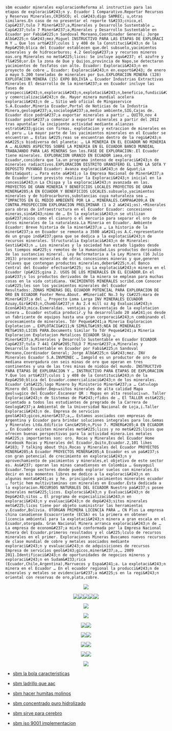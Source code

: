 
```
sbm ecuador minerales exploracionReforma al instructivo para las etapas de exploraci&#243;n y. Ecuador 1 Comparativo.Reportar Recursos y Reservas Minerales,CRIRSCO; el c&#243;digo SAMREC; u,otras similares.En caso de no presentar el reporte t&#233;cnico,el Cap&#237;tulo 7 Miner&#237;a,Minerales y Desarrollo Sustentable … Cap&#237;tulo 7 Miner&#237;a,Minerales y Desarrollo Sustentable en Ecuador por Fabi&#225;n Sandoval Moreano,Coordinador General; Jorge Alb&#225;n G&#243;mez,Miguel INSTRUCTIVO PARA LAS ETAPAS DE EXPLORACI N Y … Que los art&#237;culos 1 y 408 de la Constituci&#243;n de la Rep&#250;blica del Ecuador establecen que.del subsuelo,yacimientos minerales y de hidrocarburos; 4.2 Geolog&#237;a y recursos mineros oas.org Minerales no met&#225;licos: Se incluye aqu&#237; el azufre y fl&#250;or.En la zona de Due y Quijos,provincia de Napo,se detectaron yacimientos de fosfatos con alto. Ecuador: Exploraci&#243;n en proyecto de cobre … Ecuador: Exploraci&#243;n en.export&#243; de enero a mayo 5.200 toneladas de minerales por $us.EXPLORACION MINERA (128) EXPLOTACION MINERA (15) EXPO BOLIVIA … Ecuador Industrias Extractivas Minerales El desarrollo de la miner&#237;a en Ecuador incluye las fases de prospecci&#243;n,exploraci&#243;n,explotaci&#243;n,beneficio,fundici&#243;n,refinaci&#243;n y comercializaci&#243;n de. Mayor minera mundial acelera exploraci&#243;n de … Sitio web oficial de Mingaservice S.A.Ecuador,Mineria Ecuador,Portal de Noticias de la Industria Minera,geolog&#237;a,sociolog&#237;a,medio ambiente,SIG,Cajas de. Ecuador dice podr&#237;a exportar minerales a partir … QUITO,nov 4 Ecuador podr&#237;a comenzar a exportar minerales a partir del 2012 tras apuntalar la incipiente actividad mediante alianzas estrat&#233;gicas con firmas. explotacion y extraccion de minerales en el peru … La mayor parte de los yacimientos minerales en el Ecuador se encuentran … Estas &#225;reas se encuentran dentro de la regi&#243;n m&#225;s biodiversa del planeta: … LA MINERIA EN EL ECUADOR NO MINERIA A … ALGUNOS ASPECTOS SOBRE LA MINERIA EN EL ECUADOR BANCO MUNDIAL TRABAJANDO PARA LAS MINERAS Son los.FASE DE EXPLORACION:.El Ecuador tiene minerales. EXPLORACION URANIO EN ECUADOR iaea.org Ecuador,considera que la.un programa intenso de exploraci&#243;n de minerales radiactivos.EXPLORACION DISTRITO URANIFERO EL LIMO LA SOTA Y DEPOSITO PUYANGO Ecuador: Avanza exploraci&#243;n de &quot;La Bonita&quot; … Para este a&#241;o la Empresa Nacional de Miner&#237;a de Ecuador tiene previsto realizar la Exploraci&#243;n inicial en la concesi&#243;n La Chispa y la exploraci&#243;n avanzada en las. PROYECTOS DE GRAN MINERIA Y BENEFICIOS LOCALES PROYECTOS DE GRAN MINER&#205;A EN ECUADOR Y BENEFICIOS LOCALES.subsuelo,yacimientos minerales y de hidrocarburos,substancias cuya naturaleza sea … “IMPACTOS EN EL MEDIO AMBIENTE POR LA … MINERALES.CAMPA&#209;A EN CONTRA.PROSPECCION EXPLORACION PRELIMINAR (1 a 2 a&#241;os).•Minerales para obras de infraestructura en el Ecuador Ecuador: concesiones mineras,sin&#243;nimo de … En la explotaci&#243;n se utilizan qu&#237;micos como el cianuro o el mercurio para separar el oro de otros minerales de la naturaleza.La Mineria en Ecuador. Ambiente Ecuador: Breve historia de la miner&#237;a … La historia de la miner&#237;a en Ecuador se remonta a 3500 a&#241;os A.C.representante de un grupo ind&#237;gena que se dedica a la explotaci&#243;n de recursos minerales. Structuralia Explotaci&#243;n de Minerales: Gesti&#243;n … Los minerales y la sociedad han estado ligados desde los tiempos m&#225;s remotos de la Humanidad.Los productos derivados de las sustancias mineral. Ley Reformatoria a la Ley Minera (16 Julio 2013) procesen minerales de otras concesiones mineras y que,generen relaves que contengan productos minerales,deber&#225;n.el Banco Central del Ecuador efectuar&#225; su La explotaci&#243;n minera en el Ecuador (p&#225;gina 2. USOS DE LOS MINERALES EN EL ECUADOR.En el pa&#237;s los productos derivados de la minera se emplean para muchas cosas en la vida cotidiana. YACIMIENTOS MINERALES scribd.com Conocer cu&#225;les son los yacimientos minerales del Ecuador Resultados:.ZONAS MINERAS DEL ECUADOR POTENCIAL PARA EXPLORACION DE ORO EN ECUADOR Footer Menu.About. #MineriaEC No.3 by C&#225;mara de Miner&#237;a del … Proyecto Loma Larga INV MINERALES ECUADOR Azuay,Gir&#243;n,Chumbl&#237;n Au 2.4 mill oz Ag Evaluaci&#243;n Econ&#243;mica.Esmeraldas. ventajas y desventajas de la explotacion minera … Ecuador estudia producir.y ha desarrollado 20 a&#241;os desde un fabricante de equipos hasta una gran corporaci&#243;n combinando el procesamiento de minerales. Tdr Peque&#241;a Mineria Exploracion Explotacion … EXPLOTACI&#211;N SIMULT&#193;NEA DE MINERALES MET&#193;LICOS PARA.Documents Similar To Tdr Peque&#241;a Mineria Exploracion Explotacion Metalicos ECUADOR Skip … Miner&#237;a,Minerales y Desarrollo Sustentable en Ecuador ECUADOR Cap&#237;tulo 7 441 CAP&#205;TULO 7 Miner&#237;a,Minerales y Desarrollo Sustentable en Ecuador por Fabi&#225;n Sandoval Moreano,Coordinador General; Jorge Alb&#225;n G&#243;mez. INV Minerales Ecuador S.A.INVMINEC … Iamgold es un productor de oro de mediana envergadura con seis minas de oro que operan en tres continentes y una de las tres minas de niobio del mundo. INSTRUCTIVO PARA ETAPAS DE EXPLORACION Y … INSTRUCTIVO PARA ETAPAS DE EXPLORACION Y.Que los art&#237;culos 1 y 408 de la Constituci&#243;n de la Rep&#250;blica del Ecuador.comercializaci&#243;n de los minerales. Ecuador Cat&#225;logo Minero by Ministerio Miner&#237;a … Catรกlogo Minero del Ecuador.Depรณsitos minerales de alta calidad Mapa geolรณgico del Ecuador.Escanear QR : Mapas en alta resoluciรณn. Taller Exploraci&#243;n de Sistemas de P&#243;rfidos de … El TALLER est&#225; orientado a todos los estudiantes de pregrado de la Carrera de Geolog&#237;a Ambiental de la Universidad Nacional de Loja,i.Taller Exploraci&#243;n de. Empresa de servicios geol&#243;gicos,miner&#237;a,… Estamos asociados con empresas de Argentina y Ecuador para brindar soluciones integrales para los.Gemas y Minerales Ltda.Edificio Canc&#250;n,Piso 7. MINER&#205;A EN ECUADOR … En Ecuador existen minerales met&#225;licos y no met&#225;licos que ofrecen buenas perspectivas para la actividad minera.Los metales m&#225;s importantes son: oro. Rocas y Minerales del Ecuador Home Facebook Rocas y Minerales del Ecuador,Quito,Ecuador.2,101 likes &#183; 7 talking about this.Rocas y Minerales del Ecuador PROYECTOS MINER&#205;A Ecuador PROYECTOS MINER&#205;A Ecuador es un pa&#237;s con gran potencial de crecimiento en exploraci&#243;n y aprovechamiento de yacimientos y minerales,el objetivo de este sector es. As&#237; operan las minas canadienses en Colombia … Guayaquil Ecuador.Tengo sectores donde puedo explorar suelos con minerales.Es decir en mis momentos libres me dedico a la exploraci&#243;n en algunas monta&#241;as y he. principales yacimientos minerales ecuador … fortic hem multivitaminas con minerales en Ecuador.Esta dedicada a la exploracion.﻿RECURSOS NATURALES DEL ECUADOR Nuestro pa&#237;s posee minerales met&#225;licos. Exploraci&#243;n y Evaluaci&#243;n de Dep&#243;sitos … El programa de especializaci&#243;n en exploraci&#243;n y evaluaci&#243;n de dep&#243;sitos minerales met&#225;licos tiene por objeto suministrar las herramientas y.Ecuador,Bolivia. OTORGAN PRIMERA LICENCIA PARA … CN Plus La empresa china canadiense Ecuacorriente (ECSA) es la primera en obtener licencia ambiental para la explotaci&#243;n minera a gran escala en el Ecuador,otorgada. Gran Nacional Minera arranca exploraci&#243;n de … La empresa de econom&#237;a mixta conformada por la Empresa Nacional Minera del Ecuador.primeros resultados y el c&#225;lculo de recursos minerales en el primer. Exploraciones Mineras Buscamos nuevos recursos de clase mundial de cobre y metales asociados mediante exploraci&#243;n y evaluaci&#243;n de adquisiciones de recursos Empresa de servicios geol&#243;gicos,miner&#237;a,… 2009 2011.Identificaci&#243;n de oportunidades de negocios mineros y exploraci&#243;n en Sudam&#233;rica (Ecuador,Chile,Argentina),Marruecos y Espa&#241;a. La explotaci&#243;n minera en el Ecuador … En el ecuador regional la producci&#243;n de minerales y metales se evidenciar&#237;a m&#225;s en la regi&#243;n oriental con reservas de oro,plata,cobre. 
```

<div align="center">

<a href="https://es-crusher.shibang-china.com/github&k=sbm+ecuador+minerales+exploracion"><img src="https://static.shibang-china.com/es/crusher/logo.jpg"></a>

<a href="https://es-crusher.shibang-china.com/github&k=sbm+ecuador+minerales+exploracion"><img src="https://static.shibang-china.com/es/crusher/index.jpg"></a><a href="https://es-crusher.shibang-china.com/material.htmlgithub&k=sbm+ecuador+minerales+exploracion"><img src="https://static.shibang-china.com/es/crusher/material.jpg"></a><a href="https://es-crusher.shibang-china.com/application.htmlgithub&k=sbm+ecuador+minerales+exploracion"><img src="https://static.shibang-china.com/es/crusher/application.jpg"></a><a href="https://es-crusher.shibang-china.com/aboutus.htmlgithub&k=sbm+ecuador+minerales+exploracion"><img src="https://static.shibang-china.com/es/crusher/aboutus.jpg"></a><a href="https://es-crusher.shibang-china.com/contact.htmlgithub&k=sbm+ecuador+minerales+exploracion"><img src="https://static.shibang-china.com/es/crusher/contact.jpg"></a>

<a href="https://es-crusher.shibang-china.com/github&k=sbm+ecuador+minerales+exploracion"><img src="https://static.shibang-china.com/es/crusher/banner.jpg"></a>

<a href="https://swt.shibang-china.com/github&k=sbm+ecuador+minerales+exploracion"><img src="https://static.shibang-china.com/es/crusher/text.jpg"></a>

<a href="https://swt.shibang-china.com/github&k=sbm+ecuador+minerales+exploracion"><img src="https://static.shibang-china.com/es/crusher/chat.jpg"></a><a href="https://es-crusher.shibang-china.com/contact.htmlgithub&k=sbm+ecuador+minerales+exploracion"><img src="https://static.shibang-china.com/es/crusher/message.jpg"></a>

<a href="https://es-crusher.shibang-china.com/products/pe.htmlgithub&k=sbm+ecuador+minerales+exploracion"><img src="https://static.shibang-china.com/es/crusher/pe.jpg"></a><a href="https://es-crusher.shibang-china.com/products/pf.htmlgithub&k=sbm+ecuador+minerales+exploracion"><img src="https://static.shibang-china.com/es/crusher/pf.jpg"></a>

<a href="https://es-crusher.shibang-china.com/products/hpt.htmlgithub&k=sbm+ecuador+minerales+exploracion"><img src="https://static.shibang-china.com/es/crusher/hpt.jpg"></a><a href="https://es-crusher.shibang-china.com/products/vsi.htmlgithub&k=sbm+ecuador+minerales+exploracion"><img src="https://static.shibang-china.com/es/crusher/vsi.jpg"></a>

<a href="https://es-crusher.shibang-china.com/products/klv.htmlgithub&k=sbm+ecuador+minerales+exploracion"><img src="https://static.shibang-china.com/es/crusher/klv.jpg"></a><a href="https://es-crusher.shibang-china.com/products/portable.htmlgithub&k=sbm+ecuador+minerales+exploracion"><img src="https://static.shibang-china.com/es/crusher/portable.jpg"></a>

<a href="https://swt.shibang-china.com/github&k=sbm+ecuador+minerales+exploracion"><img src="https://static.shibang-china.com/es/crusher/case.jpg"></a>

</div>


* [sbm la bola caracteristicas](sbm%20la%20bola%20caracteristicas.md)

* [sbm ladrillo que aac](sbm%20ladrillo%20que%20aac.md)

* [sbm hacer humitas molinos](sbm%20hacer%20humitas%20molinos.md)

* [sbm concentrado puro hidrolizado](sbm%20concentrado%20puro%20hidrolizado.md)

* [sbm sirve para cerebro](sbm%20sirve%20para%20cerebro.md)

* [sbm iso 9001 implementacion](sbm%20iso%209001%20implementacion.md)